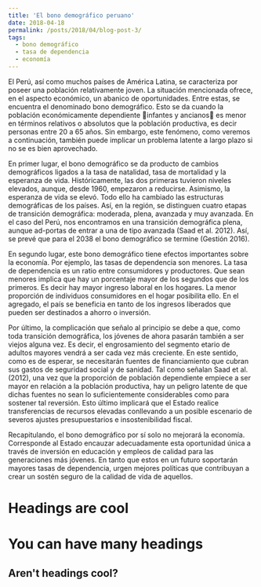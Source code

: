 ```yaml
---
title: 'El bono demográfico peruano'
date: 2018-04-18
permalink: /posts/2018/04/blog-post-3/
tags:
  - bono demográfico
  - tasa de dependencia
  - economía
---
```


El Perú, así como muchos países de América Latina, se caracteriza por poseer una población relativamente joven. La situación mencionada ofrece, en el aspecto económico, un abanico de oportunidades. Entre estas, se encuentra el denominado bono demográfico. Esto se da cuando la población económicamente dependiente infantes y ancianos es menor en términos relativos o absolutos que la población productiva, es decir personas entre 20 a 65 años. Sin embargo, este fenómeno, como veremos a continuación, también puede implicar un problema latente a largo plazo si no se es bien aprovechado. 

En primer lugar, el bono demográfico se da producto de cambios demográficos ligados a la tasa de natalidad, tasa de mortalidad y la esperanza de vida. Históricamente, las dos primeras tuvieron niveles elevados, aunque, desde 1960, empezaron a reducirse. Asimismo, la esperanza de vida se elevó. Todo ello ha cambiado las estructuras demográficas de los países. Así, en la región, se distinguen cuatro etapas de transición demográfica: moderada, plena, avanzada y muy avanzada. En el caso del Perú, nos encontramos en una transición demográfica plena, aunque ad-portas de entrar a una de tipo avanzada (Saad et al. 2012). Así, se prevé que para el 2038 el bono demográfico se termine (Gestión 2016).

En segundo lugar, este bono demográfico tiene efectos importantes sobre la economía. Por ejemplo, las tasas de dependencia son menores. La tasa de dependencia es un ratio entre consumidores y productores. Que sean menores implica que hay un porcentaje mayor de los segundos que de los primeros. Es decir hay mayor ingreso laboral en los hogares. La menor proporción de individuos consumidores en el hogar posibilita ello. En el agregado, el país se beneficia en tanto de los ingresos liberados que pueden ser destinados a ahorro o inversión.

Por último, la complicación que señalo al principio se debe a que, como toda transición demográfica, los jóvenes de ahora pasarán también a ser viejos alguna vez. Es decir, el engrosamiento del segmento etario de adultos mayores vendrá a ser cada vez más creciente. En este sentido, como es de esperar, se necesitarán fuentes de financiamiento que cubran sus gastos de seguridad social y de sanidad. Tal como señalan Saad et al. (2012), una vez que la proporción de población dependiente empiece a ser mayor en relación a la población productiva, hay un peligro latente de que dichas fuentes no sean lo suficientemente considerables como para sostener tal reversión. Esto último implicará que el Estado realice transferencias de recursos elevadas conllevando a un posible escenario de severos ajustes presupuestarios e insostenibilidad fiscal.

Recapitulando, el bono demográfico por sí solo no mejorará la economía. Corresponde al Estado encauzar adecuadamente esta oportunidad única a través de inversión en educación y empleos de calidad para las generaciones más jóvenes. En tanto que estos en un futuro soportarán mayores tasas de dependencia, urgen mejores políticas que contribuyan a crear un sostén seguro de la calidad de vida de aquellos.


Headings are cool
======

You can have many headings
======

Aren't headings cool?
------